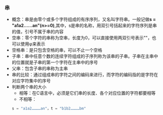 ### 串

* 概念：串是由零个或多个字符组成的有序序列，又名叫字符串。一般记做**s = "a1a2……an"(n>=0)**,其中，s是串的名称，用双引号括起来的字符序列是串的值，引号不属于串的内容
* 空串：零个字符的串称为空串，长度为0，可以直接使用两双引号表示""，也可以使用φ来表示
* 空格串：是只包含空格的串，可以不止一个空格
* 子串：串中任意个数的连续字符组成的子序列称为该串的子串。子串在主串中的位置就是子串的第一个字符在主串中的序号
* 父串：包含子串的串称为主串
* 串的比较：通过组成串的字符之间的编码来进行，而字符的编码指的是字符在对应字符集中的序号
* 判断两个串的大小
    * 相等：在C语言中，必须是它们串的长度、各个对应位置的字符都要相等
    * 不相等：
    ```c
    s = "a1a2…………an"，t = "b1b2…………bm"
    ```